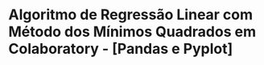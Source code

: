 # Algoritmo de Regressão Linear com Método dos Mínimos Quadrados em Colaboratory - [Pandas e Pyplot]

